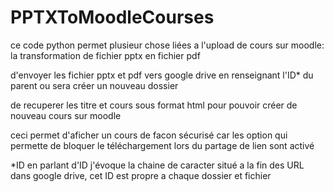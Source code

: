 # PPTXToMoodleCourses

ce code python permet plusieur chose liées a l'upload de cours sur moodle:
 la transformation de fichier pptx en fichier pdf

 d'envoyer les fichier pptx et pdf vers google drive en renseignant l'ID* du parent ou sera créer un nouveau dossier

 de recuperer les titre et cours sous format html pour pouvoir créer de nouveau cours sur moodle

ceci permet d'aficher un cours de facon sécurisé car les option qui permette de bloquer le téléchargement lors du partage de lien sont activé



 *ID en parlant d'ID j'évoque la chaine de caracter situé a la fin des URL dans google drive, cet ID est propre a chaque dossier et fichier
 
 
